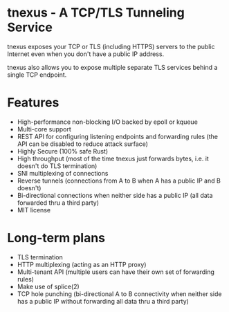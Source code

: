 # tnexus - A TCP/TLS Tunneling Service

tnexus exposes your TCP or TLS (including HTTPS) servers to the public Internet
even when you don't have a public IP address.

tnexus also allows you to expose multiple separate TLS services behind a single
TCP endpoint.

# Features
* High-performance non-blocking I/O backed by epoll or kqueue
* Multi-core support
* REST API for configuring listening endpoints and forwarding rules (the API can be disabled to reduce attack surface)
* Highly Secure (100% safe Rust)
* High throughput (most of the time tnexus just forwards bytes, i.e. it doesn't do TLS termination)
* SNI multiplexing of connections
* Reverse tunnels (connections from A to B when A has a public IP and B doesn't)
* Bi-directional connections when neither side has a public IP (all data forwarded thru a third party)
* MIT license

# Long-term plans
* TLS termination
* HTTP multiplexing (acting as an HTTP proxy)
* Multi-tenant API (multiple users can have their own set of forwarding rules)
* Make use of splice(2)
* TCP hole punching (bi-directional A to B connectivity when neither side has a public IP without forwarding all data thru a third party)
